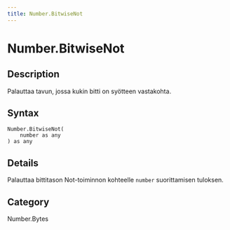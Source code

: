 ```yaml
---
title: Number.BitwiseNot
---
```


# Number.BitwiseNot


## Description

Palauttaa tavun, jossa kukin bitti on syötteen vastakohta.


## Syntax

```powerquery
Number.BitwiseNot(
    number as any
) as any
```


## Details

Palauttaa bittitason Not-toiminnon kohteelle <code>number</code> suorittamisen tuloksen.



## Category
Number.Bytes
